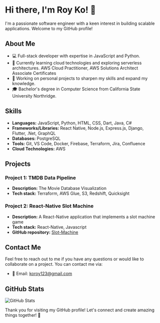 # Hi there, I'm Roy Ko! 👋

I'm a passionate software engineer with a keen interest in building scalable applications. Welcome to my GitHub profile!

## About Me

- 💻 Full-stack developer with expertise in JavaScript and Python.
- 🌱 Currently learning cloud technologies and exploring serverless architectures. AWS Cloud Practitioner,
AWS Solutions Architect Associate Certificates
- 🔭 Working on personal projects to sharpen my skills and expand my knowledge.
- 🎓 Bachelor's degree in Computer Science from California State University Northridge.

## Skills

- **Languages:** JavaScript, Python, HTML, CSS, Dart, Java, C#
- **Frameworks/Libraries:** React Native, Node.js, Express.js, Django, Flutter, .Net, GraphQL
- **Databases:** PostgreSQL
- **Tools:** Git, VS Code, Docker, Firebase, Terraform, Jira, Confluence
- **Cloud Technologies:** AWS

## Projects

### Project 1: TMDB Data Pipeline

- **Description:** The Movie Database Visualization
- **Tech stack:** Terraform, AWS Glue, S3, Redshift, Quicksight

### Project 2: React-Native Slot Machine

- **Description:** A React-Native application that implements a slot machine game
- **Tech stack:** React-Native, Javascript
- **GitHub repository:** [Slot-Machine](https://github.com/SLYROOKO/Slot-Machine)

## Contact Me

Feel free to reach out to me if you have any questions or would like to collaborate on a project. You can contact me via:

- 📧 Email: koroy123@gmail.com

## GitHub Stats

![GitHub Stats](https://github-readme-stats.vercel.app/api?username=SLYROOKO&show_icons=true&theme=dark)

Thank you for visiting my GitHub profile! Let's connect and create amazing things together! 🚀

